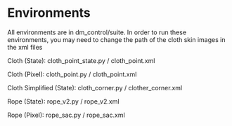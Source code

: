 # Environments

All environments are in dm_control/suite. In order to run these environments, you may need to change the path of the cloth skin images in the xml files

Cloth (State): cloth_point_state.py / cloth_point.xml

Cloth (Pixel): cloth_point.py / cloth_point.xml

Cloth Simplified (State): cloth_corner.py / clother_corner.xml

Rope (State): rope_v2.py / rope_v2.xml

Rope (Pixel): rope_sac.py / rope_sac.xml
